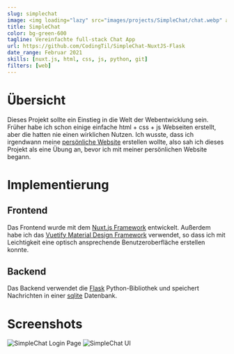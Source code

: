 ```yaml
---
slug: simplechat
image: <img loading="lazy" src="images/projects/SimpleChat/chat.webp" alt="SimpleChat UI"/>
title: SimpleChat
color: bg-green-600
tagline: Vereinfachte full-stack Chat App
url: https://github.com/CodingTil/SimpleChat-NuxtJS-Flask
date_range: Februar 2021
skills: [nuxt.js, html, css, js, python, git]
filters: [web]
---
```

# Übersicht
Dieses Projekt sollte ein Einstieg in die Welt der Webentwicklung sein. Früher habe ich schon einige einfache html + css + js Webseiten erstellt, aber die hatten nie einen wirklichen Nutzen. Ich wusste, dass ich irgendwann meine [persönliche Website](https://tilmohr.com) erstellen wollte, also sah ich dieses Projekt als eine Übung an, bevor ich mit meiner persönlichen Website begann.

# Implementierung
## Frontend
Das Frontend wurde mit dem [Nuxt.js Framework](https://nuxtjs.org/) entwickelt. Außerdem habe ich das [Vuetify Material Design Framework](https://vuetifyjs.com/) verwendet, so dass ich mit Leichtigkeit eine optisch ansprechende Benutzeroberfläche erstellen konnte.

## Backend
Das Backend verwendet die [Flask](https://flask.palletsprojects.com/en/1.1.x/) Python-Bibliothek und speichert Nachrichten in einer [sqlite](https://sqlite.org/index.html) Datenbank.

# Screenshots
<img loading="lazy" src="images/projects/SimpleChat/login.webp" alt="SimpleChat Login Page"/>
<img loading="lazy" src="images/projects/SimpleChat/chat.webp" alt="SimpleChat UI"/>